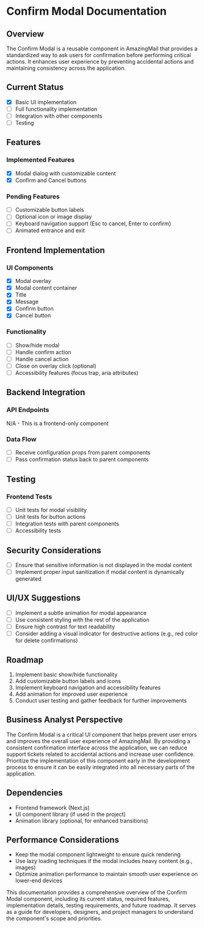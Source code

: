 # Confirm Modal Documentation

## Overview
The Confirm Modal is a reusable component in AmazingMail that provides a standardized way to ask users for confirmation before performing critical actions. It enhances user experience by preventing accidental actions and maintaining consistency across the application.

## Current Status
- [x] Basic UI implementation
- [ ] Full functionality implementation
- [ ] Integration with other components
- [ ] Testing

## Features

### Implemented Features
- [x] Modal dialog with customizable content
- [x] Confirm and Cancel buttons

### Pending Features
- [ ] Customizable button labels
- [ ] Optional icon or image display
- [ ] Keyboard navigation support (Esc to cancel, Enter to confirm)
- [ ] Animated entrance and exit

## Frontend Implementation

### UI Components
- [x] Modal overlay
- [x] Modal content container
- [x] Title
- [x] Message
- [x] Confirm button
- [x] Cancel button

### Functionality
- [ ] Show/hide modal
- [ ] Handle confirm action
- [ ] Handle cancel action
- [ ] Close on overlay click (optional)
- [ ] Accessibility features (focus trap, aria attributes)

## Backend Integration

### API Endpoints
N/A - This is a frontend-only component

### Data Flow
- [ ] Receive configuration props from parent components
- [ ] Pass confirmation status back to parent components

## Testing

### Frontend Tests
- [ ] Unit tests for modal visibility
- [ ] Unit tests for button actions
- [ ] Integration tests with parent components
- [ ] Accessibility tests

## Security Considerations
- [ ] Ensure that sensitive information is not displayed in the modal content
- [ ] Implement proper input sanitization if modal content is dynamically generated

## UI/UX Suggestions
- [ ] Implement a subtle animation for modal appearance
- [ ] Use consistent styling with the rest of the application
- [ ] Ensure high contrast for text readability
- [ ] Consider adding a visual indicator for destructive actions (e.g., red color for delete confirmations)

## Roadmap
1. Implement basic show/hide functionality
2. Add customizable button labels and icons
3. Implement keyboard navigation and accessibility features
4. Add animation for improved user experience
5. Conduct user testing and gather feedback for further improvements

## Business Analyst Perspective
The Confirm Modal is a critical UI component that helps prevent user errors and improves the overall user experience of AmazingMail. By providing a consistent confirmation interface across the application, we can reduce support tickets related to accidental actions and increase user confidence. Prioritize the implementation of this component early in the development process to ensure it can be easily integrated into all necessary parts of the application.

## Dependencies
- Frontend framework (Next.js)
- UI component library (if used in the project)
- Animation library (optional, for enhanced transitions)

## Performance Considerations
- Keep the modal component lightweight to ensure quick rendering
- Use lazy loading techniques if the modal includes heavy content (e.g., images)
- Optimize animation performance to maintain smooth user experience on lower-end devices

This documentation provides a comprehensive overview of the Confirm Modal component, including its current status, required features, implementation details, testing requirements, and future roadmap. It serves as a guide for developers, designers, and project managers to understand the component's scope and priorities.
